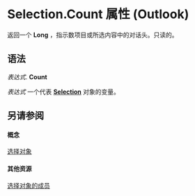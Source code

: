 
# Selection.Count 属性 (Outlook)

返回一个 **Long** ，指示数项目或所选内容中的对话头。只读的。


## 语法

 _表达式_. **Count**

 _表达式_ 一个代表 **[Selection](0b06a3ce-0445-db8f-e6e8-bb7bd469c50f.md)** 对象的变量。


## 另请参阅


#### 概念


[选择对象](0b06a3ce-0445-db8f-e6e8-bb7bd469c50f.md)
#### 其他资源


[选择对象的成员](c79922d4-aa76-ff48-f163-8161fa1ae0a8.md)